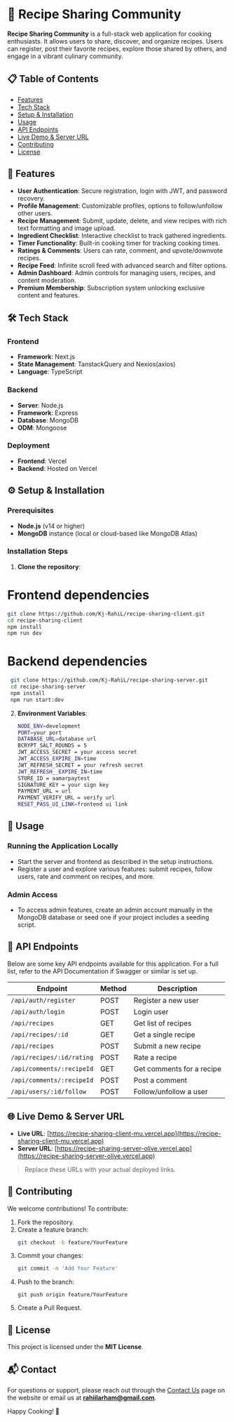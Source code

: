 # 🍲 Recipe Sharing Community

**Recipe Sharing Community** is a full-stack web application for cooking enthusiasts. It allows users to share, discover, and organize recipes. Users can register, post their favorite recipes, explore those shared by others, and engage in a vibrant culinary community.

## 📋 Table of Contents
- [Features](#features)
- [Tech Stack](#tech-stack)
- [Setup & Installation](#setup--installation)
- [Usage](#usage)
- [API Endpoints](#api-endpoints)
- [Live Demo & Server URL](#live-demo--server-url)
- [Contributing](#contributing)
- [License](#license)

## 🌟 Features
- **User Authentication**: Secure registration, login with JWT, and password recovery.
- **Profile Management**: Customizable profiles, options to follow/unfollow other users.
- **Recipe Management**: Submit, update, delete, and view recipes with rich text formatting and image upload.
- **Ingredient Checklist**: Interactive checklist to track gathered ingredients.
- **Timer Functionality**: Built-in cooking timer for tracking cooking times.
- **Ratings & Comments**: Users can rate, comment, and upvote/downvote recipes.
- **Recipe Feed**: Infinite scroll feed with advanced search and filter options.
- **Admin Dashboard**: Admin controls for managing users, recipes, and content moderation.
- **Premium Membership**: Subscription system unlocking exclusive content and features.

## 🛠 Tech Stack

### Frontend
- **Framework**: Next.js
- **State Management**: TanstackQuery and Nexios(axios)
- **Language**: TypeScript

### Backend
- **Server**: Node.js
- **Framework**: Express
- **Database**: MongoDB
- **ODM**: Mongoose

### Deployment
- **Frontend**: Vercel 
- **Backend**: Hosted on Vercel

## ⚙️ Setup & Installation

### Prerequisites
- **Node.js** (v14 or higher)
- **MongoDB** instance (local or cloud-based like MongoDB Atlas)

### Installation Steps

1. **Clone the repository**:
  # Frontend dependencies
   ```bash
   git clone https://github.com/Kj-RahiL/recipe-sharing-client.git
   cd recipe-sharing-client
   npm install
   npm run dev
   ```
  # Backend dependencies
  ```bash
   git clone https://github.com/Kj-RahiL/recipe-sharing-server.git
   cd recipe-sharing-server
   npm install
   npm run start:dev
   ```
2. **Environment Variables**:
    ```bash
    NODE_ENV=development
    PORT=your port
    DATABASE_URL=database url
    BCRYPT_SALT_ROUNDS = 5
    JWT_ACCESS_SECRET = your access secret
    JWT_ACCESS_EXPIRE_IN=time
    JWT_REFRESH_SECRET = your refresh secret
    JWT_REFRESH__EXPIRE_IN=time
    STORE_ID = aamarpaytest
    SIGNATURE_KEY = your sign key
    PAYMENT_URL = url
    PAYMENT_VERIFY_URL = verify url
    RESET_PASS_UI_LINK=frontend ui link
    ```
## 🚀 Usage

### Running the Application Locally
- Start the server and frontend as described in the setup instructions.
- Register a user and explore various features: submit recipes, follow users, rate and comment on recipes, and more.

### Admin Access
- To access admin features, create an admin account manually in the MongoDB database or seed one if your project includes a seeding script.

## 🔗 API Endpoints

Below are some key API endpoints available for this application. For a full list, refer to the API Documentation if Swagger or similar is set up.

| Endpoint                       | Method | Description                   |
|--------------------------------|--------|-------------------------------|
| `/api/auth/register`           | POST   | Register a new user           |
| `/api/auth/login`              | POST   | Login user                    |
| `/api/recipes`                 | GET    | Get list of recipes           |
| `/api/recipes/:id`             | GET    | Get a single recipe           |
| `/api/recipes`                 | POST   | Submit a new recipe           |
| `/api/recipes/:id/rating`      | POST   | Rate a recipe                 |
| `/api/comments/:recipeId`      | GET    | Get comments for a recipe     |
| `/api/comments/:recipeId`      | POST   | Post a comment                |
| `/api/users/:id/follow`        | POST   | Follow/unfollow a user        |

## 🌐 Live Demo & Server URL

- **Live URL**: [https://recipe-sharing-client-mu.vercel.app](https://recipe-sharing-client-mu.vercel.app)
- **Server URL**: [https://recipe-sharing-server-olive.vercel.app](https://recipe-sharing-server-olive.vercel.app)

> Replace these URLs with your actual deployed links.

## 🤝 Contributing

We welcome contributions! To contribute:

1. Fork the repository.
2. Create a feature branch:
   ```bash
   git checkout -b feature/YourFeature

3. Commit your changes:
    ```bash
    git commit -m 'Add Your Feature'

4. Push to the branch:
    ```
    git push origin feature/YourFeature
    ```
5. Create a Pull Request.

## 📜 License

This project is licensed under the **MIT License**.

## 📬 Contact

For questions or support, please reach out through the [Contact Us](#) page on the website or email us at **rahiilarham@gmail.com**.

Happy Cooking! 🥘
